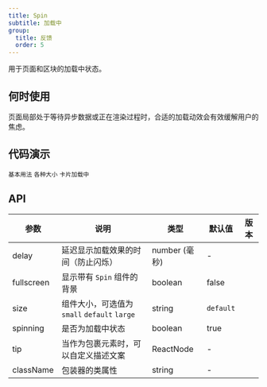 ```yaml
---
title: Spin
subtitle: 加载中
group:
  title: 反馈
  order: 5
---
```


用于页面和区块的加载中状态。

## 何时使用

页面局部处于等待异步数据或正在渲染过程时，合适的加载动效会有效缓解用户的焦虑。

## 代码演示

<!-- prettier-ignore -->
<code src="./demo/basic.tsx">基本用法</code>
<code src="./demo/size.tsx">各种大小</code>
<code src="./demo/nested.tsx">卡片加载中</code>

<!--
<code src="./demo/tip.tsx">自定义描述文案</code>
<code src="./demo/delayAndDebounce.tsx">延迟</code>
<code src="./demo/custom-indicator.tsx">自定义指示符</code>
<code src="./demo/percent.tsx" version="5.18.0">进度</code>
<code src="./demo/fullscreen.tsx">全屏</code> -->

## API

| 参数       | 说明                                         | 类型          | 默认值    | 版本 |
| ---------- | -------------------------------------------- | ------------- | --------- | ---- |
| delay      | 延迟显示加载效果的时间（防止闪烁）           | number (毫秒) | -         |      |
| fullscreen | 显示带有 `Spin` 组件的背景                   | boolean       | false     |      |
| size       | 组件大小，可选值为 `small` `default` `large` | string        | `default` |      |
| spinning   | 是否为加载中状态                             | boolean       | true      |      |
| tip        | 当作为包裹元素时，可以自定义描述文案         | ReactNode     | -         |      |
| className  | 包装器的类属性                               | string        | -         |      |
